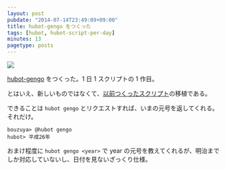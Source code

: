 ```yaml
---
layout: post
pubdate: "2014-07-14T23:49:09+09:00"
title: hubot-gengo をつくった
tags: [hubot, hubot-script-per-day]
minutes: 13
pagetype: posts
---
```

![](http://img.bouzuya.net/2014-07-14.png)

[hubot-gengo][bouzuya/hubot-gengo] をつくった。1 日 1 スクリプトの 1 作目。

とはいえ、新しいものではなくて、[以前つくったスクリプト][2014-04-07]の移植である。

できることは `hubot gengo` とリクエストすれば、いまの元号を返してくれる。それだけ。

    bouzuya> @hubot gengo
    hubot> 平成26年

おまけ程度に `hubot gengo <year>` で year の元号を教えてくれるが、明治までしか対応していないし、日付を見ないざっくり仕様。

[2014-04-07]: http://blog.bouzuya.net/2014/04/07/
[bouzuya/hubot-gengo]: https://github.com/bouzuya/hubot-gengo
